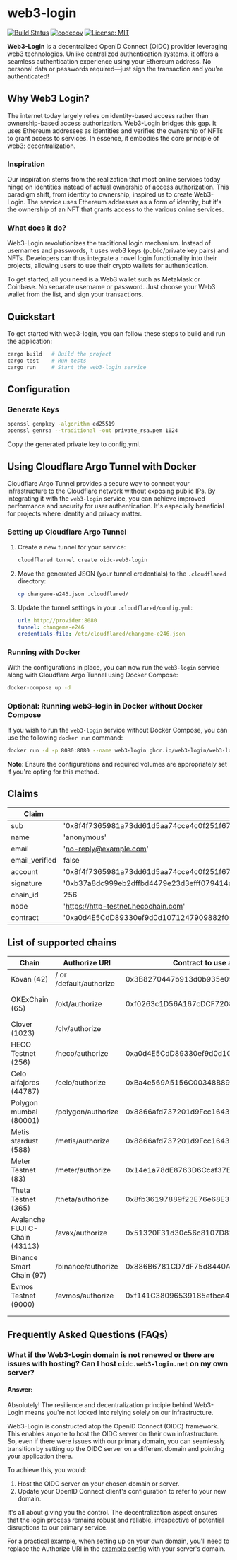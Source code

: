 # web3-login

[![Build Status](https://github.com/web3-login/web3-login/actions/workflows/coverage.yml/badge.svg)](https://github.com/web3-login/web3-login/actions)
[![codecov](https://codecov.io/gh/web3-login/web3-login/branch/main/graph/badge.svg?token=0QLPT8IY0F)](https://codecov.io/gh/web3-login/web3-login)
[![License: MIT](https://img.shields.io/badge/License-MIT-yellow.svg)](https://opensource.org/licenses/MIT)

**Web3-Login** is a decentralized OpenID Connect (OIDC) provider leveraging web3 technologies. Unlike centralized authentication systems, it offers a seamless authentication experience using your Ethereum address. No personal data or passwords required—just sign the transaction and you're authenticated!

## Why Web3 Login?

The internet today largely relies on identity-based access rather than ownership-based access authorization. Web3-Login bridges this gap. It uses Ethereum addresses as identities and verifies the ownership of NFTs to grant access to services. In essence, it embodies the core principle of web3: decentralization.

### Inspiration

Our inspiration stems from the realization that most online services today hinge on identities instead of actual ownership of access authorization. This paradigm shift, from identity to ownership, inspired us to create Web3-Login. The service uses Ethereum addresses as a form of identity, but it's the ownership of an NFT that grants access to the various online services.

### What does it do?

Web3-Login revolutionizes the traditional login mechanism. Instead of usernames and passwords, it uses web3 keys (public/private key pairs) and NFTs. Developers can thus integrate a novel login functionality into their projects, allowing users to use their crypto wallets for authentication.

To get started, all you need is a Web3 wallet such as MetaMask or Coinbase. No separate username or password. Just choose your Web3 wallet from the list, and sign your transactions.

## Quickstart

To get started with web3-login, you can follow these steps to build and run the application:

```sh
cargo build   # Build the project
cargo test    # Run tests
cargo run     # Start the web3-login service
```

## Configuration

### Generate Keys

```sh
openssl genpkey -algorithm ed25519
openssl genrsa --traditional -out private_rsa.pem 1024
```

Copy the generated private key to config.yml.

## Using Cloudflare Argo Tunnel with Docker

Cloudflare Argo Tunnel provides a secure way to connect your infrastructure to the Cloudflare network without exposing public IPs. By integrating it with the `web3-login` service, you can achieve improved performance and security for user authentication. It's especially beneficial for projects where identity and privacy matter.

### Setting up Cloudflare Argo Tunnel

1. Create a new tunnel for your service:
   ```sh
   cloudflared tunnel create oidc-web3-login
   ```

2. Move the generated JSON (your tunnel credentials) to the `.cloudflared` directory:
   ```sh
   cp changeme-e246.json .cloudflared/
   ```

3. Update the tunnel settings in your `.cloudflared/config.yml`:
   ```yml
   url: http://provider:8080
   tunnel: changeme-e246
   credentials-file: /etc/cloudflared/changeme-e246.json
   ```

### Running with Docker

With the configurations in place, you can now run the `web3-login` service along with Cloudflare Argo Tunnel using Docker Compose:

```sh
docker-compose up -d
```

### Optional: Running web3-login in Docker without Docker Compose

If you wish to run the `web3-login` service without Docker Compose, you can use the following `docker run` command:

```sh
docker run -d -p 8080:8080 --name web3-login ghcr.io/web3-login/web3-login/web3-login:latest
```

**Note**: Ensure the configurations and required volumes are appropriately set if you're opting for this method.

## Claims

| Claim          | Example                                                                                                                                |
| -------------- | -------------------------------------------------------------------------------------------------------------------------------------- |
| sub            | '0x8f4f7365981a73dd61d5aa74cce4c0f251f67fac'                                                                                           |
| name           | 'anonymous'                                                                                                                            |
| email          | 'no-reply@example.com'                                                                                                                 |
| email_verified | false                                                                                                                                  |
| account        | '0x8f4f7365981a73dd61d5aa74cce4c0f251f67fac'                                                                                           |
| signature      | '0xb37a8dc999eb2dffbd4479e23d3efff079414a6ddb5f97a19d39471afc83c7007951266c4ea734bb43a217b751c3f78913ed011cb27a847ecc72e753194f30131c' |
| chain_id       | 256                                                                                                                                    |
| node           | 'https://http-testnet.hecochain.com'                                                                                                   |
| contract       | '0xa0d4E5CdD89330ef9d0d1071247909882f0562eA'

## List of supported chains

| Chain                          | Authorize URI           | Contract to use as Client ID               | Marketplace to get NFT                                     | Faucet                                                                                        |     |
| ------------------------------ | ----------------------- | ------------------------------------------ | ---------------------------------------------------------- | --------------------------------------------------------------------------------------------- | --- |
| Kovan (42)                     | / or /default/authorize | 0x3B8270447b913d0b935e09d1C2daEc3F5CDD968f | https://devpavan04.github.io/cryptoboys-nft-marketplace/   | https://ethdrop.dev/                                                                          |     |
| OKExChain (65)                 | /okt/authorize          | 0xf0263c1D56A167cDCF72086071f96CbB8a077AE9 | https://nft-login.github.io/nft-login-marketplace/okt/     | https://okexchain-docs.readthedocs.io/en/latest/developers/quick-start.html#get-testnet-token |     |
| Clover (1023)                  | /clv/authorize          |                                            |                                                            | https://faucet.clovernode.com/                                                                |     |
| HECO Testnet (256)             | /heco/authorize         | 0xa0d4E5CdD89330ef9d0d1071247909882f0562eA | https://nft-login.github.io/nft-login-marketplace/heco/    | https://scan-testnet.hecochain.com/faucet                                                     |     |
| Celo alfajores (44787)         | /celo/authorize         | 0xBa4e569A5156C00348B89653968c2C294f80E151 | https://nft-login.github.io/nft-login-marketplace/celo/    | https://celo.org/developers/faucet                                                            |     |
| Polygon mumbai (80001)         | /polygon/authorize      | 0x8866afd737201d9Fcc16438b65f1E3db7A3A5Ddb | https://nft-login.github.io/nft-login-marketplace/polygon/ | https://faucet.polygon.technology/                                                            |     |
| Metis stardust (588)           | /metis/authorize        | 0x8866afd737201d9Fcc16438b65f1E3db7A3A5Ddb | https://nft-login.github.io/nft-login-marketplace/metis/   | https://rinkeby-faucet.metis.io/                                                              |     |
| Meter Testnet (83)             | /meter/authorize        | 0x14e1a78dE8763D6Ccaf37E7318415E19D8EE4975 | https://market.nft-login.net/                              | http://faucet-warringstakes.meter.io/                                                         |     |
| Theta Testnet (365)            | /theta/authorize        | 0x8fb36197889f23E76e68E3FD57c6063A21DdE897 | https://market.nft-login.net/                              |                                                                                               |     |
| Avalanche FUJI C-Chain (43113) | /avax/authorize         | 0x51320F31d30c56c8107D82b4C67C5EdDfCa88bc2 | https://market.nft-login.net/                              | https://faucet.avax-test.network/                                                             |     |
| Binance Smart Chain (97)       | /binance/authorize      | 0x886B6781CD7dF75d8440Aba84216b2671AEFf9A4 | https://market.nft-login.net/                              | https://testnet.binance.org/faucet-smart                                                      |     |
| Evmos Testnet (9000)           | /evmos/authorize        | 0xf141C38096539185efbca485Eb858Bd274a6651c | https://market.nft-login.net/                              | https://faucet.evmos.org/                                                                     |     |
|                                |                         |                                            |                                                            |                                                                                               |     |
|                                |                         |                                            |                                                            |                                                                                               |     |
## Frequently Asked Questions (FAQs)

### What if the Web3-Login domain is not renewed or there are issues with hosting? Can I host `oidc.web3-login.net` on my own server?

#### Answer:

Absolutely! The resilience and decentralization principle behind Web3-Login means you're not locked into relying solely on our infrastructure.

Web3-Login is constructed atop the OpenID Connect (OIDC) framework. This enables anyone to host the OIDC server on their own infrastructure. So, even if there were issues with our primary domain, you can seamlessly transition by setting up the OIDC server on a different domain and pointing your application there.

To achieve this, you would:
1. Host the OIDC server on your chosen domain or server.
2. Update your OpenID Connect client's configuration to refer to your new domain.

It's all about giving you the control. The decentralization aspect ensures that the login process remains robust and reliable, irrespective of potential disruptions to our primary service. 

For a practical example, when setting up on your own domain, you'll need to replace the Authorize URI in the [example config](https://web3-login.net/#/config) with your server's domain.
